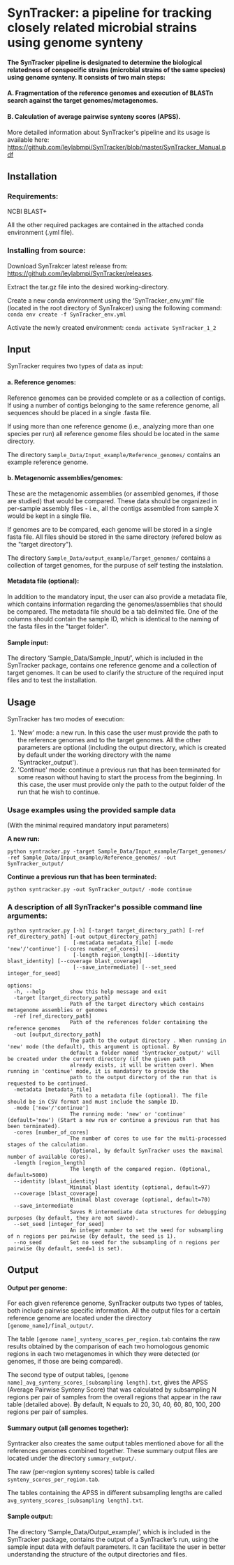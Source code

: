 
# SynTracker: a pipeline for tracking closely related microbial strains using genome synteny
#### The SynTracker pipeline is designated to determine the biological relatedness of conspecific strains (microbial strains of the same species) using genome synteny. It consists of two main steps:
#### A. Fragmentation of the reference genomes and execution of BLASTn search against the target genomes/metagenomes.
#### B. Calculation of average pairwise synteny scores (APSS).  

More detailed information about SynTracker's pipeline and its usage is available here:
https://github.com/leylabmpi/SynTracker/blob/master/SynTracker_Manual.pdf

## Installation

### Requirements: 
NCBI BLAST+

All the other required packages are contained in the attached conda environment (.yml file).

### Installing from source:
Download SynTrakcer latest release from: https://github.com/leylabmpi/SynTracker/releases.

Extract the tar.gz file into the desired working-directory.

Create a new conda environment using the ‘SynTracker_env.yml’ file (located in the root directory of SynTrakcer) using the following command:
      `conda env create -f SynTracker_env.yml`

Activate the newly created environment: 
      `conda activate SynTracker_1_2`


## Input
SynTracker requires two types of data as input:

#### a.	Reference genomes: 
Reference genomes can be provided complete or as a collection of contigs. If using a number of contigs belonging to the same reference genome, all sequences should be placed in a single .fasta file. 

If using more than one reference genome (i.e., analyzing more than one species per run) all reference genome files should be located in the same directory.  

The directory `Sample_Data/Input_example/Reference_genomes/` contains an example reference genome.
#### b.	Metagenomic assemblies/genomes: 
These are the metagenomic assemblies (or assembled genomes, if those are studied) that would be compared.
These data should be organized in per-sample assembly files - i.e., all the contigs assembled from sample X would be kept in a single file. 

If genomes are to be compared, each genome will be stored in a single fasta file. 
All files should be stored in the same directory (refered below as the "target directory"). 

The directory `Sample_Data/output_example/Target_genomes/` contains a collection of target genomes, for the purpuse of self testing the instalation.
   
#### Metadata file (optional): 
In addition to the mandatory input, the user can also provide a metadata file, which contains information regarding the genomes/assemblies that should be compared. 
The metadata file should be a tab delimited file. One of the columns should contain the sample ID, which is identical to the naming of the fasta files in the "target folder".

#### Sample input:

The directory ‘Sample_Data/Sample_Input/’, which is included in the SynTracker package, contains one reference genome and a collection of target genomes. It can be used to clarify the structure of the required input files and to test the installation.

## Usage

SynTracker has two modes of execution: 
1. 'New' mode: a new run. In this case the user must provide the path to the reference genomes and to the target genomes. 
All the other parameters are optional (including the output directory, which is created by default under 
the working directory with the name 'Syntracker_output'). 
2. 'Continue' mode: continue a previous run that has been terminated for some reason without having to start the process from the beginning. 
In this case, the user must provide only the path to the output folder of the run that he wish to continue. 

### Usage examples using the provided sample data
(With the minimal required mandatory input parameters)

**A new run:**
```
python syntracker.py -target Sample_Data/Input_example/Target_genomes/ -ref Sample_Data/Input_example/Reference_genomes/ -out SynTracker_output/
```

**Continue a previous run that has been terminated:**
```
python syntracker.py -out SynTracker_output/ -mode continue
```

### A description of all SynTracker's possible command line arguments:

```
python syntracker.py [-h] [-target target_directory_path] [-ref ref_directory_path] [-out output_directory_path]
                     [-metadata metadata_file] [-mode 'new'/'continue'] [-cores number_of_cores] 
                     [-length region_length][--identity blast_identity] [--coverage blast_coverage] 
                     [--save_intermediate] [--set_seed integer_for_seed]

options:
  -h, --help        show this help message and exit
  -target [target_directory_path]
                    Path of the target directory which contains metagenome assemblies or genomes
  -ref [ref_directory_path]
                    Path of the references folder containing the reference genomes
  -out [output_directory_path]
                    The path to the output directory . When running in 'new' mode (the default), this argument is optional. By
                    default a folder named 'Syntracker_output/' will be created under the current directory (if the given path
                    already exists, it will be written over). When running in 'continue' mode, it is mandatory to provide the
                    path to the output directory of the run that is requested to be continued.
  -metadata [metadata_file]
                    Path to a metadata file (optional). The file should be in CSV format and must include the sample ID.
  -mode ['new'/'continue']  
                    The running mode: 'new' or 'continue' (default='new') (Start a new run or continue a previous run that has been terminated).
  -cores [number_of_cores]
                    The number of cores to use for the multi-processed stages of the calculation. 
                    (Optional, by default SynTracker uses the maximal number of available cores).
  -length [region_length]
                    The length of the compared region. (Optional, default=5000)
  --identity [blast_identity]
                    Minimal blast identity (optional, default=97)
  --coverage [blast_coverage]
                    Minimal blast coverage (optional, default=70)
  --save_intermediate   
                    Saves R intermediate data structures for debugging purposes (by default, they are not saved).
  --set_seed [integer_for_seed]
                    An integer number to set the seed for subsampling of n regions per pairwise (by default, the seed is 1).
  --no_seed         Set no seed for the subsampling of n regions per pairwise (by default, seed=1 is set).
```

## Output

#### Output per genome:
For each given reference genome, SynTracker outputs two types of tables, both include pairwise specific information.
All the output files for a certain reference genome are located under the directory `[genome_name]/final_output/`.

The table `[genome name]_synteny_scores_per_region.tab` contains the raw results obtained by the comparison of each two homologous genomic 
regions in each two metagenomes in which they were detected (or genomes, if those are being compared).

The second type of output tables, `[genome name]_avg_synteny_scores_[subsampling length].txt`, gives the APSS 
(Average Pairwise Synteny Score) that was calculated by subsampling N regions per pair of samples
from the overall regions that appear in the raw table (detailed above). 
By default, N equals to 20, 30, 40, 60, 80, 100, 200 regions per pair of samples.

#### Summary output (all genomes together):
Syntracker also creates the same output tables mentioned above for all the references genomes combined together. 
These summary output files are located under the directory `summary_output/`.

The raw (per-region synteny scores) table is called `synteny_scores_per_region.tab`. 

The tables containing the APSS in different subsampling lengths are called `avg_synteny_scores_[subsampling length].txt`.

#### Sample output:

The directory ‘Sample_Data/Output_example/’, which is included in the SynTracker package, contains the output of a SynTracker’s run, using the sample input data with default parameters. It can facilitate the user in better understanding the structure of the output directories and files.

